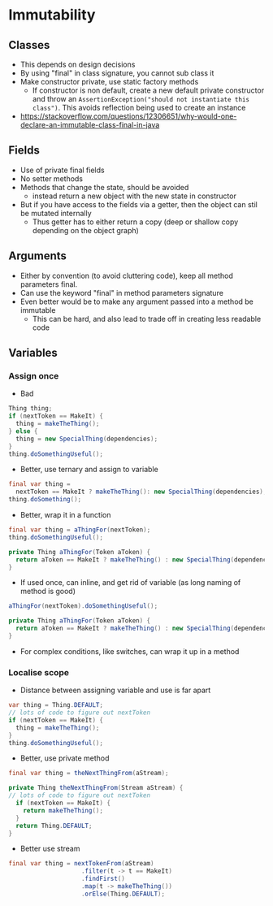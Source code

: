 # Immutability

## Classes

- This depends on design decisions
- By using "final" in class signature, you cannot sub class it
- Make constructor private, use static factory methods
  - If constructor is non default, create a new default private constructor and throw an ```AssertionException("should not instantiate this class")```. This avoids reflection being used to create an instance
- https://stackoverflow.com/questions/12306651/why-would-one-declare-an-immutable-class-final-in-java
## Fields

- Use of private final fields
- No setter methods
- Methods that change the state, should be avoided
  - instead return a new object with the new state in constructor
- But if you have access to the fields via a getter, then the object can stil be mutated internally
  - Thus getter has to either return a copy (deep or shallow copy depending on the object graph)

## Arguments

- Either by convention (to avoid cluttering code), keep all method parameters final.
- Can use the keyword "final" in method parameters signature
- Even better would be to make any argument passed into a method be immutable
  - This can be hard, and also lead to trade off in creating less readable code

## Variables

### Assign once

- Bad
```java
Thing thing;
if (nextToken == MakeIt) {
  thing = makeTheThing();
} else {
  thing = new SpecialThing(dependencies);
}
thing.doSomethingUseful();
```
- Better, use ternary and assign to variable
```java
final var thing =
  nextToken == MakeIt ? makeTheThing(): new SpecialThing(dependencies);
thing.doSomething();
```
- Better, wrap it in a function
```java
final var thing = aThingFor(nextToken);
thing.doSomethingUseful();

private Thing aThingFor(Token aToken) {
  return aToken == MakeIt ? makeTheThing() : new SpecialThing(dependencies);
}
```
- If used once, can inline, and get rid of variable (as long naming of method is good)
```java
aThingFor(nextToken).doSomethingUseful();

private Thing aThingFor(Token aToken) {
  return aToken == MakeIt ? makeTheThing() : new SpecialThing(dependencies);
}
```
- For complex conditions, like switches, can wrap it up in a method

### Localise scope

- Distance between assigning variable and use is far apart
```java
var thing = Thing.DEFAULT;
// lots of code to figure out nextToken
if (nextToken == MakeIt) {
  thing = makeTheThing();
}
thing.doSomethingUseful();
```
- Better, use private method
```java
final var thing = theNextThingFrom(aStream);

private Thing theNextThingFrom(Stream aStream) {
// lots of code to figure out nextToken
  if (nextToken == MakeIt) {
    return makeTheThing();
  }
  return Thing.DEFAULT;
}
```
- Better use stream
```java
final var thing = nextTokenFrom(aStream)
                    .filter(t -> t == MakeIt)
                    .findFirst()
                    .map(t -> makeTheThing())
                    .orElse(Thing.DEFAULT);
```
